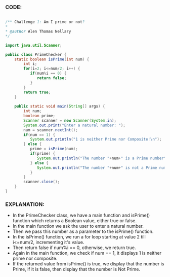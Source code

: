 ### CODE:

```java

/** Challenge 1: Am I prime or not? 
* 
* @author Alen Thomas Nellary
*/

import java.util.Scanner;

public class PrimeChecker {
    static boolean isPrime(int num) {
        int i;
        for(i=2; i<=num/2; i++) {
           if(num%i == 0) {
              return false;
           }
        }
        return true;
    }
    
    public static void main(String[] args) {
        int num;
        boolean prime;
        Scanner scanner = new Scanner(System.in);
        System.out.print("Enter a natural number: ");
        num = scanner.nextInt();
        if(num == 1) {
           System.out.println("1 is neither Prime nor Composite!\n");
        } else {
           prime = isPrime(num);
           if(prime) {
              System.out.println("The number "+num+" is a Prime number\n");
           } else {
              System.out.println("The number "+num+" is not a Prime number\n");
           }
        }
        scanner.close();
    }
}
```

### EXPLANATION:

- In the PrimeChecker class, we have a main function and isPrime() function which returns a Boolean value, either true or false.
- In the main function we ask the user to enter a natural number.
- Then we pass this number as a parameter to the isPrime() function.
- In the isPrime() function, we run a for loop starting at value 2 till i<=num/2, incrementing it's value.
- Then return false if num%i == 0, otherwise, we return true.
- Again in the main function, we check if num == 1, it displays 1 is neither prime nor composite.
- If the returned value from isPrime() is true, we display that the number is Prime, if it is false, then display that the number is Not Prime.
